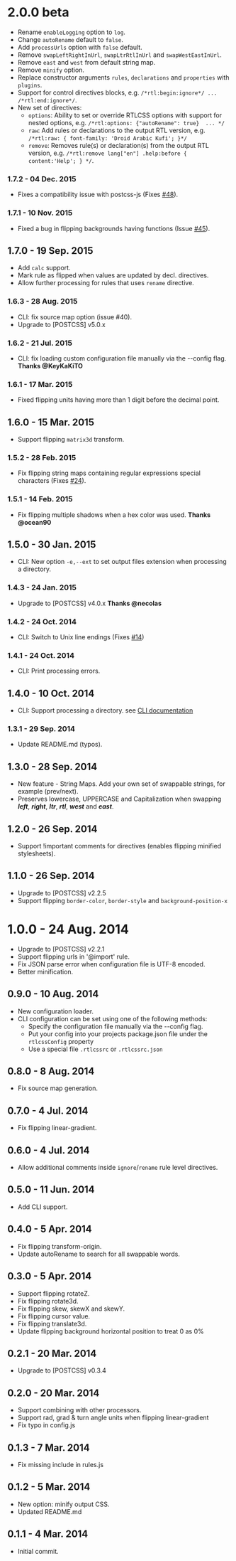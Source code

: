 
# 2.0.0 beta 
  * Rename `enableLogging` option to `log`.
  * Change `autoRename` default to `false`.
  * Add `processUrls` option with `false` default.
  * Remove `swapLeftRightInUrl`, `swapLtrRtlInUrl` and `swapWestEastInUrl`.
  * Remove `east` and `west` from default string map.
  * Remove `minify` option.
  * Replace constructor arguments  `rules`, `declarations` and `properties` with `plugins`.
  * Support for control directives blocks, e.g. `/*rtl:begin:ignore*/ ... /*rtl:end:ignore*/`.
  * New set of directives:
    * `options`: Ability to set or override RTLCSS options with support for nested options, e.g. `/*rtl:options: {"autoRename": true}  ... */`
    * `raw`: Add rules or declarations to the output RTL version, e.g. `/*rtl:raw: { font-family: 'Droid Arabic Kufi'; }*/`
    * `remove`: Removes rule(s) or declaration(s) from the output RTL version, e.g. `/*rtl:remove lang["en"] .help:before { content:'Help'; } */`.


### 1.7.2 - 04 Dec. 2015
  * Fixes a compatibility issue with postcss-js (Fixes [#48](https://github.com/MohammadYounes/rtlcss/issues/48)).

### 1.7.1 - 10 Nov. 2015
  * Fixed a bug in flipping backgrounds having functions (Issue [#45](https://github.com/MohammadYounes/rtlcss/issues/45)).

## 1.7.0 - 19 Sep. 2015
  * Add `calc` support.
  * Mark rule as flipped when values are updated by decl. directives.
  * Allow further processing for rules that uses `rename` directive.

### 1.6.3 - 28 Aug. 2015
  * CLI: fix source map option (issue #40).
  * Upgrade to [POSTCSS] v5.0.x

### 1.6.2 - 21 Jul. 2015
  * CLI: fix loading custom configuration file manually via the --config flag. **Thanks @KeyKaKiTO**

### 1.6.1 - 17 Mar. 2015
  * Fixed flipping units having more than 1 digit before the decimal point.

## 1.6.0 - 15 Mar. 2015
  * Support flipping `matrix3d` transform.

### 1.5.2 - 28 Feb. 2015
  * Fix flipping string maps containing regular expressions special characters (Fixes [#24](https://github.com/MohammadYounes/rtlcss/issues/24)).

### 1.5.1 - 14 Feb. 2015
  * Fix flipping multiple shadows when a hex color was used. **Thanks @ocean90**

## 1.5.0 - 30 Jan. 2015
  * CLI: New option `-e,--ext` to set output files extension when processing a directory.

### 1.4.3 - 24 Jan. 2015
  * Upgrade to [POSTCSS] v4.0.x **Thanks @necolas**

### 1.4.2 - 24 Oct. 2014
  * CLI: Switch to Unix line endings (Fixes [#14](https://github.com/MohammadYounes/rtlcss/issues/14))

### 1.4.1 - 24 Oct. 2014
  * CLI: Print processing errors.

## 1.4.0 - 10 Oct. 2014
  * CLI: Support processing a directory. see [CLI documentation](https://github.com/MohammadYounes/rtlcss/blob/master/CLI.md#directory)

### 1.3.1 - 29 Sep. 2014
  * Update README.md (typos).

## 1.3.0 - 28 Sep. 2014
  * New feature - String Maps. Add your own set of swappable strings, for example (prev/next).
  * Preserves lowercase, UPPERCASE and Capitalization when swapping ***left***, ***right***, ***ltr***, ***rtl***, ***west*** and ***east***.

## 1.2.0 - 26 Sep. 2014
  * Support !important comments for directives (enables flipping minified stylesheets).

## 1.1.0 - 26 Sep. 2014
  * Upgrade to [POSTCSS] v2.2.5
  * Support flipping `border-color`, `border-style` and `background-position-x`

# 1.0.0 - 24 Aug. 2014
  * Upgrade to [POSTCSS] v2.2.1
  * Support flipping urls in '@import' rule.
  * Fix JSON parse error when configuration file is UTF-8 encoded.
  * Better minification.

## 0.9.0 - 10 Aug. 2014
  * New configuration loader.
  * CLI configuration can be set using one of the following methods:
    * Specify the configuration file manually via the --config flag.
    * Put your config into your projects package.json file under the `rtlcssConfig` property
    * Use a special file `.rtlcssrc` or `.rtlcssrc.json`

## 0.8.0 - 8 Aug. 2014
  * Fix source map generation.

## 0.7.0 - 4 Jul. 2014
  * Fix flipping linear-gradient.

## 0.6.0 - 4 Jul. 2014
  * Allow additional comments inside `ignore`/`rename` rule level directives.

## 0.5.0 - 11 Jun. 2014
  * Add CLI support.

## 0.4.0 - 5 Apr. 2014
  * Fix flipping transform-origin.
  * Update autoRename to search for all swappable words.

## 0.3.0 - 5 Apr. 2014
  * Support flipping rotateZ.
  * Fix flipping rotate3d.
  * Fix flipping skew, skewX and skewY.
  * Fix flipping cursor value.
  * Fix flipping translate3d.
  * Update flipping background horizontal position to treat 0 as 0%

## 0.2.1 - 20 Mar. 2014
  * Upgrade to [POSTCSS] v0.3.4

## 0.2.0 - 20 Mar. 2014
  * Support combining with other processors.
  * Support rad, grad & turn angle units when flipping linear-gradient
  * Fix typo in config.js

## 0.1.3 - 7 Mar. 2014
  * Fix missing include in rules.js

## 0.1.2 - 5 Mar. 2014
  * New option: minify output CSS.
  * Updated README.md

## 0.1.1 - 4 Mar. 2014
  * Initial commit.
